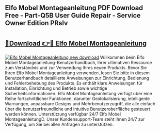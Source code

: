 ## Elfo Mobel Montageanleitung PDF Download Free - Part-Q5B User Guide Repair - Service Owner Edition PRsIv

# <h2><a href="http://df7x6m.blite.top/?on=Elfo+Mobel+Montageanleitung">🔗Download 👉🔴 Elfo Mobel Montageanleitung</a></h2>

[![Elfo Mobel Montageanleitung new download](https://i.imgur.com/lujVjoI.png)](http://df7x6m.blite.top/?on=Elfo+Mobel+Montageanleitung)
Willkommen beim Elfo Mobel Montageanleitung-Benutzerhandbuch, Ihrer ultimativen Ressource zum Verständnis und zur Verwendung Ihres neuen Produkts. Bevor Sie Ihren Elfo Mobel Montageanleitung verwenden, lesen Sie bitte in diesem Benutzerhandbuch detaillierte Anweisungen zur Einrichtung, Bedienung und Fehlerbehebung des Produkts. Es enthält klare Anweisungen für Installation, Einrichtung und Betrieb sowie wichtige Sicherheitsinformationen. Elfo Mobel Montageanleitung verfügt über eine Reihe fortschrittlicher Funktionen, darunter Geolokalisierung, intelligente Warnungen, anpassbare Designs und Mehrbenutzerzugriff, die alle einfach über die benutzerfreundliche und intuitive Benutzeroberfläche gesteuert werden können. Unterstützung verfügbar 24/7 Elfo Mobel MontageanleitungD. Unser Kundensupport-Team steht Ihnen 24/7 zur Verfügung, um Sie bei allen Anfragen zu unterstützen.
